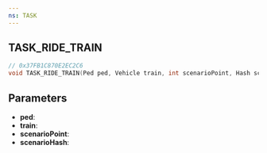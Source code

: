 ```yaml
---
ns: TASK
---
```

## TASK_RIDE_TRAIN

```c
// 0x37FB1C870E2EC2C6
void TASK_RIDE_TRAIN(Ped ped, Vehicle train, int scenarioPoint, Hash scenarioHash);
```

## Parameters
* **ped**:
* **train**:
* **scenarioPoint**:
* **scenarioHash**:
